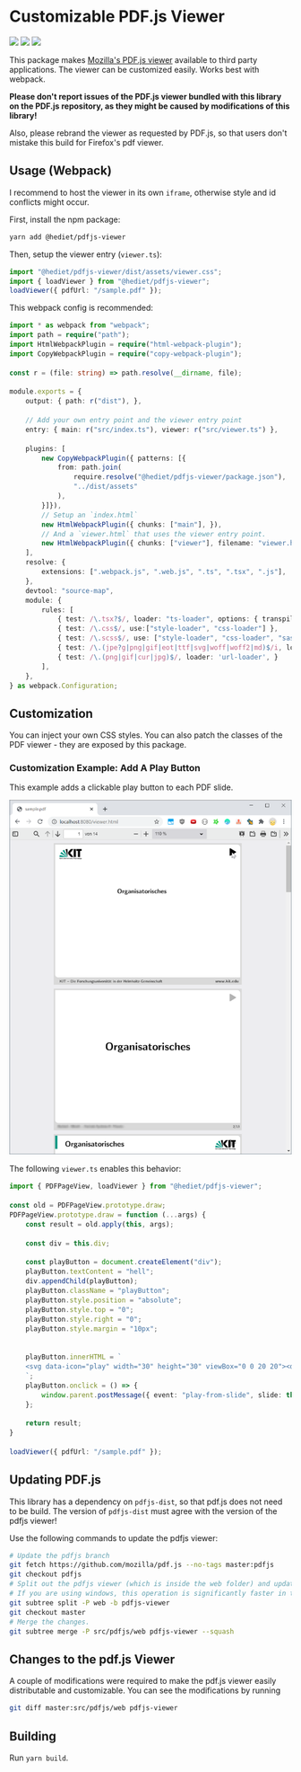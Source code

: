 # Customizable PDF.js Viewer

[![](https://img.shields.io/static/v1?style=social&label=Sponsor&message=%E2%9D%A4&logo=GitHub&color&link=%3Curl%3E)](https://github.com/sponsors/hediet)
[![](https://img.shields.io/static/v1?style=social&label=Donate&message=%E2%9D%A4&logo=Paypal&color&link=%3Curl%3E)](https://www.paypal.com/cgi-bin/webscr?cmd=_s-xclick&hosted_button_id=ZP5F38L4C88UY&source=url)
[![](https://img.shields.io/twitter/follow/hediet_dev.svg?style=social)](https://twitter.com/intent/follow?screen_name=hediet_dev)

This package makes [Mozilla's PDF.js viewer](https://github.com/mozilla/pdf.js) available to third party applications.
The viewer can be customized easily. Works best with webpack.

**Please don't report issues of the PDF.js viewer bundled with this library on the PDF.js repository, as they might be caused by modifications of this library!**

Also, please rebrand the viewer as requested by PDF.js, so that users don't mistake this build for Firefox's pdf viewer.

## Usage (Webpack)

I recommend to host the viewer in its own `iframe`, otherwise style and id conflicts might occur.

First, install the npm package:
```sh
yarn add @hediet/pdfjs-viewer
```

Then, setup the viewer entry (`viewer.ts`):
```ts
import "@hediet/pdfjs-viewer/dist/assets/viewer.css";
import { loadViewer } from "@hediet/pdfjs-viewer";
loadViewer({ pdfUrl: "/sample.pdf" });
```

This webpack config is recommended:
```ts
import * as webpack from "webpack";
import path = require("path");
import HtmlWebpackPlugin = require("html-webpack-plugin");
import CopyWebpackPlugin = require("copy-webpack-plugin");

const r = (file: string) => path.resolve(__dirname, file);

module.exports = {
	output: { path: r("dist"), },

	// Add your own entry point and the viewer entry point
	entry: { main: r("src/index.ts"), viewer: r("src/viewer.ts") },

	plugins: [
		new CopyWebpackPlugin({ patterns: [{
			from: path.join(
				require.resolve("@hediet/pdfjs-viewer/package.json"),
				"../dist/assets"
			),
		}]}),
		// Setup an `index.html`
		new HtmlWebpackPlugin({ chunks: ["main"], }),
		// And a `viewer.html` that uses the viewer entry point.
		new HtmlWebpackPlugin({ chunks: ["viewer"], filename: "viewer.html", }),
	],
	resolve: {
		extensions: [".webpack.js", ".web.js", ".ts", ".tsx", ".js"],
	},
	devtool: "source-map",
	module: {
		rules: [
			{ test: /\.tsx?$/, loader: "ts-loader", options: { transpileOnly: true }, },
			{ test: /\.css$/, use:["style-loader", "css-loader"] },
			{ test: /\.scss$/, use: ["style-loader", "css-loader", "sass-loader"] },
			{ test: /\.(jpe?g|png|gif|eot|ttf|svg|woff|woff2|md)$/i, loader: "file-loader", },
			{ test: /\.(png|gif|cur|jpg)$/, loader: 'url-loader', }
		],
	},
} as webpack.Configuration;
```

## Customization

You can inject your own CSS styles.
You can also patch the classes of the PDF viewer - they are exposed by this package.

### Customization Example: Add A Play Button

This example adds a clickable play button to each PDF slide.

![](./docs/screenshot.png)

The following `viewer.ts`  enables this behavior:

```ts
import { PDFPageView, loadViewer } from "@hediet/pdfjs-viewer";

const old = PDFPageView.prototype.draw;
PDFPageView.prototype.draw = function (...args) {
	const result = old.apply(this, args);

	const div = this.div;

	const playButton = document.createElement("div");
	playButton.textContent = "hell";
	div.appendChild(playButton);
	playButton.className = "playButton";
	playButton.style.position = "absolute";
	playButton.style.top = "0";
	playButton.style.right = "0";
	playButton.style.margin = "10px";


	playButton.innerHTML = `
	<svg data-icon="play" width="30" height="30" viewBox="0 0 20 20"><desc>play</desc><path d="M16 10c0-.36-.2-.67-.49-.84l.01-.01-10-6-.01.01A.991.991 0 005 3c-.55 0-1 .45-1 1v12c0 .55.45 1 1 1 .19 0 .36-.07.51-.16l.01.01 10-6-.01-.01c.29-.17.49-.48.49-.84z" fill-rule="evenodd"></path></svg>
	`;
	playButton.onclick = () => {
		window.parent.postMessage({ event: "play-from-slide", slide: this.id }, "*");
	};
		
	return result;
}

loadViewer({ pdfUrl: "/sample.pdf" });
```

## Updating PDF.js

This library has a dependency on `pdfjs-dist`, so that pdf.js does not need to be build.
The version of `pdfjs-dist` must agree with the version of the pdfjs viewer!

Use the following commands to update the pdfjs viewer:
```bash
# Update the pdfjs branch
git fetch https://github.com/mozilla/pdf.js --no-tags master:pdfjs
git checkout pdfjs
# Split out the pdfjs viewer (which is inside the web folder) and update the pdfjs-viewer branch.
# If you are using windows, this operation is significantly faster in the WSL.
git subtree split -P web -b pdfjs-viewer
git checkout master
# Merge the changes.
git subtree merge -P src/pdfjs/web pdfjs-viewer --squash
```

## Changes to the pdf.js Viewer

A couple of modifications were required to make the pdf.js viewer easily distributable and customizable.
You can see the modifications by running
```bash
git diff master:src/pdfjs/web pdfjs-viewer
```

## Building

Run `yarn build`.
